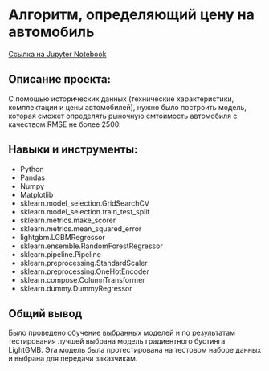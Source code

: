 # Алгоритм, определяющий цену на автомобиль
[Ссылка на Jupyter Notebook](https://github.com/iashorokhov/portfolio/blob/master/Price-predicting-algorithm-main/price-gbm-ml.ipynb) 
## Описание проекта:
С помощью исторических данных (технические характеристики, комплектации и цены автомобилей),  нужно было построить модель, которая сможет определять рыночную смтоимость автомобиля с качеством RMSE не более 2500.
## Навыки и инструменты:
- Python
- Pandas
- Numpy
- Matplotlib
- sklearn.model_selection.GridSearchCV
- sklearn.model_selection.train_test_split
- sklearn.metrics.make_scorer
- sklearn.metrics.mean_squared_error
- lightgbm.LGBMRegressor
- sklearn.ensemble.RandomForestRegressor
- sklearn.pipeline.Pipeline
- sklearn.preprocessing.StandardScaler
- sklearn.preprocessing.OneHotEncoder
- sklearn.compose.ColumnTransformer
- sklearn.dummy.DummyRegressor

## Общий вывод
Было проведено обучение выбранных моделей и по результатам тестирования лучшей выбрана модель градиентного бустинга LightGMB. Эта модель была протестирована на тестовом наборе данных и выбрана для передачи заказчикам.
